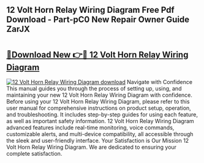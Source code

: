 ## 12 Volt Horn Relay Wiring Diagram Free Pdf Download - Part-pC0 New Repair Owner Guide ZarJX

# <h2><a href="http://dflguv.blite.top/?on=12+Volt+Horn+Relay+Wiring+Diagram">🔗Download New 👉🔴 12 Volt Horn Relay Wiring Diagram</a></h2>

[![12 Volt Horn Relay Wiring Diagram download](https://i.imgur.com/lujVjoI.png)](http://dflguv.blite.top/?on=12+Volt+Horn+Relay+Wiring+Diagram)
Navigate with Confidence This manual guides you through the process of setting up, using, and maintaining your new 12 Volt Horn Relay Wiring Diagram with confidence. Before using your 12 Volt Horn Relay Wiring Diagram, please refer to this user manual for comprehensive instructions on product setup, operation, and troubleshooting. It includes step-by-step guides for using each feature, as well as important safety information. 12 Volt Horn Relay Wiring Diagram advanced features include real-time monitoring, voice commands, customizable alerts, and multi-device compatibility, all accessible through the sleek and user-friendly interface. Your Satisfaction is Our Mission 12 Volt Horn Relay Wiring Diagram. We are dedicated to ensuring your complete satisfaction.
